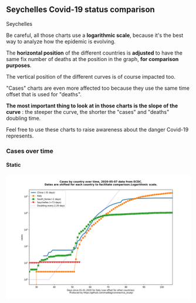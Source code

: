 ## Seychelles Covid-19 status comparison 

Seychelles



Be careful, all those charts use a **logarithmic scale**, because it's the best way to analyze how the epidemic is evolving.
 
The **horizontal position** of the different countries is **adjusted** to have the same fix number of deaths at the position in the graph, **for comparison purposes**.

The vertical position of the different curves is of course impacted too.

"Cases" charts are even more affected too because they use the same time offset that is used for "deaths".

**The most important thing to look at in those charts is the slope of the curve** : the steeper the curve, the shorter the "cases" and "deaths" doubling time.

Feel free to use these charts to raise awareness about the danger Covid-19 represents. 


 
### Cases over time
 
#### Static
![Seychelles covid-19 cases static chart](https://raw.githubusercontent.com/madlag/coronavirus_study/master/notebooks/graphs/2020-05-07/countries/Seychelles/2020-05-07_Seychelles_cases.png "Seychelles covid-19 cases static chart")   

